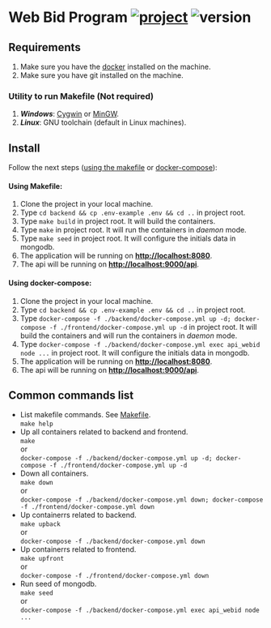 # Web Bid Program [![project][project]]() ![version][version-badge]

## Requirements  
  1. Make sure you have the [docker](https://www.docker.com/products/docker-desktop) installed on the machine.
  2. Make sure you have git installed on the machine.
  
### Utility to run **Makefile** (Not required)
  1. ***Windows***: [Cygwin](https://www.cygwin.com) or [MinGW](http://www.mingw.org).
  2. ***Linux***: GNU toolchain (default in Linux machines).


## Install
Follow the next steps ([using the makefile](#using-makefile) or [docker-compose](#using-docker-compose)):

#### Using **Make**file:  
  1. Clone the project in your local machine.
  2. Type `cd backend && cp .env-example .env && cd ..` in project root.
  3. Type `make build` in project root. It will build the containers.
  4. Type `make` in project root. It will run the containers in _daemon_ mode.
  5. Type `make seed` in project root. It will configure the initials data in mongodb.
  6. The application will be running on **[http://localhost:8080](http://localhost:8080)**.
  7. The api will be running on **[http://localhost:9000/api](http://localhost:9000/api)**.
   
#### Using **docker-compose**:  
  1. Clone the project in your local machine.
  2. Type `cd backend && cp .env-example .env && cd ..` in project root.
  3. Type ``docker-compose -f ./backend/docker-compose.yml up -d; docker-compose -f ./frontend/docker-compose.yml up -d`` in project root. It will build the containers and will run the containers in _daemon_ mode.
  4. Type `docker-compose -f ./backend/docker-compose.yml exec api_webid node ...` in project root. It will configure the initials data in mongodb.
  5. The application will be running on **[http://localhost:8080](http://localhost:8080)**.
  6. The api will be running on **[http://localhost:9000/api](http://localhost:9000/api)**.


## Common commands list

  * List makefile commands. See [Makefile][MAKEFILE].  
    `make help`  
  * Up all containers related to backend and frontend.  
    `make`  
    or  
    `docker-compose -f ./backend/docker-compose.yml up -d; docker-compose -f ./frontend/docker-compose.yml up -d`  
  * Down all containers.  
    `make down`  
    or  
    `docker-compose -f ./backend/docker-compose.yml down; docker-compose -f ./frontend/docker-compose.yml down`  
  * Up containerrs related to backend.  
    `make upback`  
    or  
    `docker-compose -f ./backend/docker-compose.yml down`  
  * Up containerrs related to frontend.  
    `make upfront`  
    or  
    `docker-compose -f ./frontend/docker-compose.yml down`  
  * Run seed of mongodb.  
    `make seed`  
    or  
    `docker-compose -f ./backend/docker-compose.yml exec api_webid node ...`  


[MAKEFILE]: ./Makefile
[project]: https://img.shields.io/badge/webid-tomato.svg
[version-badge]: https://img.shields.io/badge/version-1.0.0-blue.svg
